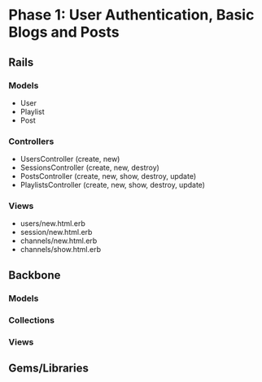 # Phase 1: User Authentication, Basic Blogs and Posts

## Rails
### Models
* User
* Playlist
* Post

### Controllers
* UsersController (create, new)
* SessionsController (create, new, destroy)
* PostsController (create, new, show, destroy, update)
* PlaylistsController (create, new, show, destroy, update)

### Views
* users/new.html.erb
* session/new.html.erb
* channels/new.html.erb
* channels/show.html.erb

## Backbone
### Models

### Collections

### Views

## Gems/Libraries
